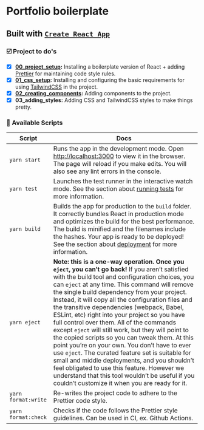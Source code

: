 # Portfolio boilerplate

## Built with [`Create React App`](https://reactjs.org/docs/create-a-new-react-app.html#create-react-app)

### ☑️ Project to do's

- [x] **[00_project_setup](https://github.com/livmari/my-first-portfolio-boilerplate/tree/00_project_setup):** Installing a boilerplate version of React + adding [Prettier](https://prettier.io) for maintaining code style rules.
- [x] **[01_css_setup](https://github.com/livmari/my-first-portfolio-boilerplate/tree/01_css_setup):** Installing and configuring the basic requirements for using [TailwindCSS](https://tailwindcss.com/) in the project.
- [x] **[02_creating_components](https://github.com/livmari/my-first-portfolio-boilerplate/tree/02_creating_components):** Adding components to the project.
- [x] **03_adding_styles:** Adding CSS and TailwindCSS styles to make things pretty.

### 🔮 Available Scripts

| Script              | Docs                                                                                                                                                                                                                                                                                                                                                                                                                                                                                                                                                                                                                                                                                                                                                                                                                                                                       |
| ------------------- | -------------------------------------------------------------------------------------------------------------------------------------------------------------------------------------------------------------------------------------------------------------------------------------------------------------------------------------------------------------------------------------------------------------------------------------------------------------------------------------------------------------------------------------------------------------------------------------------------------------------------------------------------------------------------------------------------------------------------------------------------------------------------------------------------------------------------------------------------------------------------- |
| `yarn start`        | Runs the app in the development mode. Open [http://localhost:3000](http://localhost:3000) to view it in the browser. The page will reload if you make edits. You will also see any lint errors in the console.                                                                                                                                                                                                                                                                                                                                                                                                                                                                                                                                                                                                                                                             |
| `yarn test`         | Launches the test runner in the interactive watch mode. See the section about [running tests](https://facebook.github.io/create-react-app/docs/running-tests) for more information.                                                                                                                                                                                                                                                                                                                                                                                                                                                                                                                                                                                                                                                                                        |
| `yarn build`        | Builds the app for production to the `build` folder. It correctly bundles React in production mode and optimizes the build for the best performance. The build is minified and the filenames include the hashes. Your app is ready to be deployed! See the section about [deployment](https://facebook.github.io/create-react-app/docs/deployment) for more information.                                                                                                                                                                                                                                                                                                                                                                                                                                                                                                   |
| `yarn eject`        | **Note: this is a one-way operation. Once you `eject`, you can’t go back!** If you aren’t satisfied with the build tool and configuration choices, you can `eject` at any time. This command will remove the single build dependency from your project. Instead, it will copy all the configuration files and the transitive dependencies (webpack, Babel, ESLint, etc) right into your project so you have full control over them. All of the commands except `eject` will still work, but they will point to the copied scripts so you can tweak them. At this point you’re on your own. You don’t have to ever use `eject`. The curated feature set is suitable for small and middle deployments, and you shouldn’t feel obligated to use this feature. However we understand that this tool wouldn’t be useful if you couldn’t customize it when you are ready for it. |
| `yarn format:write` | Re-writes the project code to adhere to the Prettier code style.                                                                                                                                                                                                                                                                                                                                                                                                                                                                                                                                                                                                                                                                                                                                                                                                           |
| `yarn format:check` | Checks if the code follows the Prettier style guidelines. Can be used in CI, ex. Github Actions.                                                                                                                                                                                                                                                                                                                                                                                                                                                                                                                                                                                                                                                                                                                                                                           |
